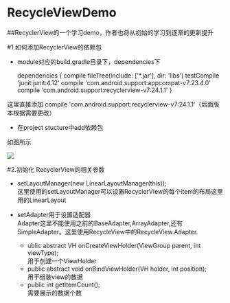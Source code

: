 # RecycleViewDemo
##RecyclerView的一个学习demo，作者也将从初始的学习到逐渐的更新提升

#1.如何添加RecyclerView的依赖包
* module对应的build.gradle目录下，dependencies下

     dependencies {
        compile fileTree(include: ['*.jar'], dir: 'libs')
        testCompile 'junit:junit:4.12'
        compile 'com.android.support:appcompat-v7:23.4.0'
        compile 'com.android.support:recyclerview-v7:24.1.1'
    }
    
这里直接添加 compile 'com.android.support:recyclerview-v7:24.1.1'（后面版本根据需要更改）

* 在project stucture中add依赖包
    
如图所示<br/>

![](https://github.com/jixiang52002/RecycleViewDemo/blob/master/app/image/add_dependence.png)

#2.初始化 RecyclerView的相关参数
  * setLayoutManager(new LinearLayoutManager(this));<br>
       这里使用的setLayoutManager可以设置RecyclerView的每个item的布局这里用的LinearLayout
       
       
  * setAdapter用于设置适配器<br>
     Adapter这里不能使用之前的BaseAdapter,ArrayAdapter,还有SimpleAdapter。这里使用RecycleView中的RecycleView.Adapter.<br>
      * ublic abstract VH onCreateViewHolder(ViewGroup parent, int viewType);<br>
           用于创建一个ViewHolder<br>
      * public abstract void onBindViewHolder(VH holder, int position);<br>
           用于组装view的数据<br>
      * public int getItemCount();<br>
           需要展示的数据个数<br>
           

          
          
       
       
